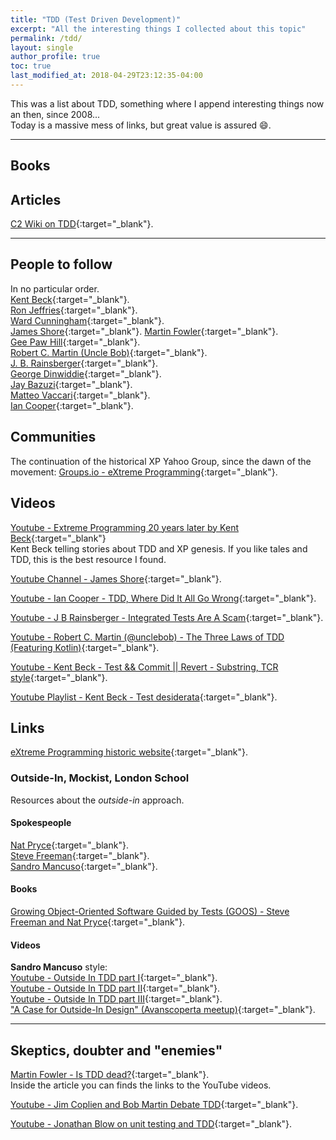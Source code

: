 ```yaml
---
title: "TDD (Test Driven Development)"
excerpt: "All the interesting things I collected about this topic"
permalink: /tdd/
layout: single
author_profile: true
toc: true
last_modified_at: 2018-04-29T23:12:35-04:00
---
```


This was a list about TDD, something where I append interesting things now an then, since 2008...  
Today is a massive mess of links, but great value is assured :smile:.  

---
## Books




## Articles
[C2 Wiki on TDD](https://wiki.c2.com/?TestDrivenDevelopment){:target="_blank"}.  

---
## People to follow
In no particular order.  
[Kent Beck](https://twitter.com/KentBeck){:target="_blank"}.  
[Ron Jeffries](https://ronjeffries.com/){:target="_blank"}.  
[Ward Cunningham](https://wiki.c2.com/?WardCunningham){:target="_blank"}.  
[James Shore](https://www.jamesshore.com/){:target="_blank"}.
[Martin Fowler](https://martinfowler.com/){:target="_blank"}.   
[Gee Paw Hill](https://www.geepawhill.org/){:target="_blank"}.  
[Robert C. Martin (Uncle Bob)](https://twitter.com/unclebobmartin){:target="_blank"}.  
[J. B. Rainsberger](https://www.jbrains.ca/){:target="_blank"}.  
[George Dinwiddie](http://blog.gdinwiddie.com/){:target="_blank"}.  
[Jay Bazuzi](http://jay.bazuzi.com/){:target="_blank"}.  
[Matteo Vaccari](https://twitter.com/xpmatteo){:target="_blank"}.  
[Ian Cooper](https://twitter.com/ICooper){:target="_blank"}.  


## Communities
The continuation of the historical XP Yahoo Group, since the dawn of the movement: 
[Groups.io - eXtreme Programming](https://groups.io/g/extremeprogramming/){:target="_blank"}.  


## Videos
[Youtube - Extreme Programming 20 years later by Kent Beck](https://www.youtube.com/watch?v=cGuTmOUdFbo){:target="_blank"}  
Kent Beck telling stories about TDD and XP genesis. If you like tales and TDD, this is the best resource I found.  

[Youtube Channel - James Shore](https://www.youtube.com/channel/UCMDg-RTfD384BAUw_Eq2hIg){:target="_blank"}.  

[Youtube - Ian Cooper - TDD, Where Did It All Go Wrong](https://www.youtube.com/watch?v=EZ05e7EMOLM){:target="_blank"}.  

[Youtube - J B Rainsberger - Integrated Tests Are A Scam](https://www.youtube.com/watch?v=VDfX44fZoMc){:target="_blank"}.  

[Youtube - Robert C. Martin (@unclebob) - The Three Laws of TDD (Featuring Kotlin)](https://www.youtube.com/watch?v=qkblc5WRn-U){:target="_blank"}.  

[Youtube - Kent Beck - Test && Commit || Revert - Substring, TCR style](https://www.youtube.com/watch?v=ZrHBVTCbcE0){:target="_blank"}.  

[Youtube Playlist - Kent Beck - Test desiderata](https://www.youtube.com/playlist?list=PLlmVY7qtgT_lkbrk9iZNizp978mVzpBKl){:target="_blank"}.  


## Links
[eXtreme Programming historic website](http://www.extremeprogramming.org/){:target="_blank"}.


### Outside-In, Mockist, London School
Resources about the _outside-in_ approach.  

#### Spokespeople
[Nat Pryce](http://www.natpryce.com/bio.html){:target="_blank"}.  
[Steve Freeman](https://twitter.com/sf105){:target="_blank"}.  
[Sandro Mancuso](https://codurance.com/publications/author/sandro-mancuso/){:target="_blank"}.  

#### Books
[Growing Object-Oriented Software Guided by Tests (GOOS) - Steve Freeman and Nat Pryce](http://www.growing-object-oriented-software.com/){:target="_blank"}.  


#### Videos
**Sandro Mancuso** style:   
[Youtube - Outside In TDD part I](https://www.youtube.com/watch?v=XHnuMjah6ps){:target="_blank"}.  
[Youtube - Outside In TDD part II](https://www.youtube.com/watch?v=gs0rqDdz3ko){:target="_blank"}.  
[Youtube - Outside In TDD part III](https://www.youtube.com/watch?v=R9OAt9AOrzI){:target="_blank"}.  
["A Case for Outside-In Design" (Avanscoperta meetup)](https://www.youtube.com/watch?v=8a9k-aX345U){:target="_blank"}.  




---
## Skeptics, doubter and "enemies"
[Martin Fowler - Is TDD dead?](https://martinfowler.com/articles/is-tdd-dead/){:target="_blank"}.  
Inside the article you can finds the links to the YouTube videos.  

[Youtube - Jim Coplien and Bob Martin Debate TDD](https://www.youtube.com/watch?v=KtHQGs3zFAM){:target="_blank"}.  

[Youtube - Jonathan Blow on unit testing and TDD](https://www.youtube.com/watch?v=21JlBOxgGwY){:target="_blank"}.  

